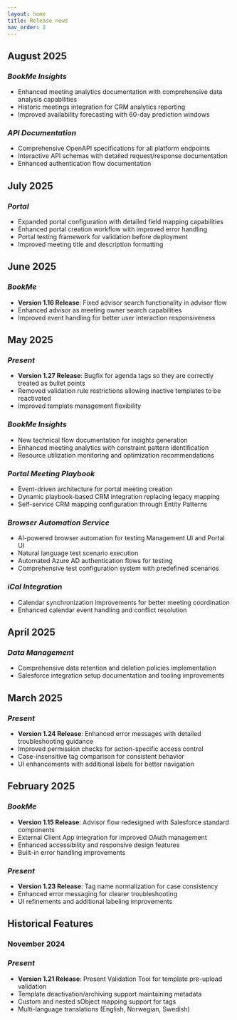 ```yaml
---
layout: home
title: Release news
nav_order: 2
---
```


## August 2025

### *BookMe Insights*
- Enhanced meeting analytics documentation with comprehensive data analysis capabilities
- Historic meetings integration for CRM analytics reporting
- Improved availability forecasting with 60-day prediction windows

### *API Documentation*
- Comprehensive OpenAPI specifications for all platform endpoints
- Interactive API schemas with detailed request/response documentation
- Enhanced authentication flow documentation

## July 2025

### *Portal*
- Expanded portal configuration with detailed field mapping capabilities
- Enhanced portal creation workflow with improved error handling
- Portal testing framework for validation before deployment
- Improved meeting title and description formatting

## June 2025

### *BookMe*
- **Version 1.16 Release**: Fixed advisor search functionality in advisor flow
- Enhanced advisor as meeting owner search capabilities
- Improved event handling for better user interaction responsiveness

## May 2025

### *Present*
- **Version 1.27 Release**: Bugfix for agenda tags so they are correctly treated as bullet points
- Removed validation rule restrictions allowing inactive templates to be reactivated
- Improved template management flexibility

### *BookMe Insights*
- New technical flow documentation for insights generation
- Enhanced meeting analytics with constraint pattern identification
- Resource utilization monitoring and optimization recommendations

### *Portal Meeting Playbook*
- Event-driven architecture for portal meeting creation
- Dynamic playbook-based CRM integration replacing legacy mapping
- Self-service CRM mapping configuration through Entity Patterns

### *Browser Automation Service*
- AI-powered browser automation for testing Management UI and Portal UI
- Natural language test scenario execution
- Automated Azure AD authentication flows for testing
- Comprehensive test configuration system with predefined scenarios

### *iCal Integration*
- Calendar synchronization improvements for better meeting coordination
- Enhanced calendar event handling and conflict resolution

## April 2025

### *Data Management*
- Comprehensive data retention and deletion policies implementation
- Salesforce integration setup documentation and tooling improvements

## March 2025

### *Present*
- **Version 1.24 Release**: Enhanced error messages with detailed troubleshooting guidance
- Improved permission checks for action-specific access control
- Case-insensitive tag comparison for consistent behavior
- UI enhancements with additional labels for better navigation

## February 2025

### *BookMe*
- **Version 1.15 Release**: Advisor flow redesigned with Salesforce standard components
- External Client App integration for improved OAuth management
- Enhanced accessibility and responsive design features
- Built-in error handling improvements

### *Present*
- **Version 1.23 Release**: Tag name normalization for case consistency
- Enhanced error messaging for clearer troubleshooting
- UI refinements and additional labeling improvements

## Historical Features

### November 2024

### *Present*
- **Version 1.21 Release**: Present Validation Tool for template pre-upload validation
- Template deactivation/archiving support maintaining metadata
- Custom and nested sObject mapping support for tags
- Multi-language translations (English, Norwegian, Swedish)